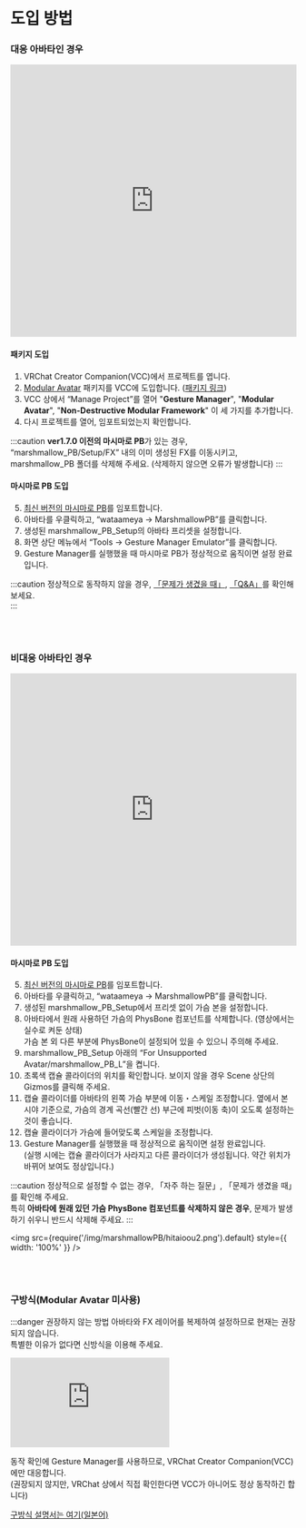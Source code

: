 
# 도입 방법

### 대응 아바타인 경우

<iframe width="100%" height="480" src="https://www.youtube.com/embed/17p4SnL1kus?si=og9SA6Ef8Rwkg3_-" title="YouTube video player" frameBorder="0" allow="accelerometer; autoplay; clipboard-write; encrypted-media; gyroscope; picture-in-picture; web-share" allowFullScreen></iframe>

#### 패키지 도입

1. VRChat Creator Companion(VCC)에서 프로젝트를 엽니다.
2. [Modular Avatar](https://modular-avatar.nadena.dev/ja/) 패키지를 VCC에 도입합니다. ([패키지 링크](vcc://vpm/addRepo?url=https://vpm.nadena.dev/vpm.json))
3. VCC 상에서 “Manage Project”를 열어 "**Gesture Manager**", "**Modular Avatar**", "**Non-Destructive Modular Framework**" 이 세 가지를 추가합니다.
4. 다시 프로젝트를 열어, 임포트되었는지 확인합니다.

:::caution
**ver1.7.0 이전의 마시마로 PB**가 있는 경우, “marshmallow_PB/Setup/FX” 내의 이미 생성된 FX를 이동시키고, marshmallow_PB 폴더를 삭제해 주세요. (삭제하지 않으면 오류가 발생합니다)
:::

#### 마시마로 PB 도입

5. [최신 버전의 마시마로 PB](https://wataame89.booth.pm/items/4511536)를 임포트합니다.
6. 아바타를 우클릭하고, “wataameya → MarshmallowPB”를 클릭합니다.
7. 생성된 marshmallow_PB_Setup의 아바타 프리셋을 설정합니다.
8. 화면 상단 메뉴에서 “Tools → Gesture Manager Emulator”를 클릭합니다.
9. Gesture Manager를 실행했을 때 마시마로 PB가 정상적으로 움직이면 설정 완료입니다.

:::caution
정상적으로 동작하지 않을 경우, [「문제가 생겼을 때」](https://wataame89.github.io/documents-wataameya/marshmallowPB/howtouse/addition), [「Q&A」](https://wataame89.github.io/documents-wataameya/marshmallowPB/qa)를 확인해 보세요.  
:::

<br/>
<br/>

### 비대응 아바타인 경우

<iframe width="100%" height="480" src="https://www.youtube.com/embed/BYJZBUt0f_w?si=W9nI2fAhSIp5ubg8" title="YouTube video player" frameBorder="0" allow="accelerometer; autoplay; clipboard-write; encrypted-media; gyroscope; picture-in-picture; web-share" allowFullScreen></iframe>

#### 마시마로 PB 도입

5. [최신 버전의 마시마로 PB](https://wataame89.booth.pm/items/4511536)를 임포트합니다.
6. 아바타를 우클릭하고, “wataameya → MarshmallowPB”를 클릭합니다.
7. 생성된 marshmallow_PB_Setup에서 프리셋 없이 가슴 본을 설정합니다.
8. 아바타에서 원래 사용하던 가슴의 PhysBone 컴포넌트를 삭제합니다. (영상에서는 실수로 켜둔 상태)  
   가슴 본 외 다른 부분에 PhysBone이 설정되어 있을 수 있으니 주의해 주세요.
9. marshmallow_PB_Setup 아래의 “For Unsupported Avatar/marshmallow_PB_L”을 켭니다.
10. 초록색 캡슐 콜라이더의 위치를 확인합니다. 보이지 않을 경우 Scene 상단의 Gizmos를 클릭해 주세요.
11. 캡슐 콜라이더를 아바타의 왼쪽 가슴 부분에 이동・스케일 조정합니다. 옆에서 본 시야 기준으로, 가슴의 경계 곡선(빨간 선) 부근에 피벗(이동 축)이 오도록 설정하는 것이 좋습니다.
12. 캡슐 콜라이더가 가슴에 들어맞도록 스케일을 조정합니다.
13. Gesture Manager를 실행했을 때 정상적으로 움직이면 설정 완료입니다.  
    (실행 시에는 캡슐 콜라이더가 사라지고 다른 콜라이더가 생성됩니다. 약간 위치가 바뀌어 보여도 정상입니다.)

:::caution
정상적으로 설정할 수 없는 경우, 「자주 하는 질문」, 「문제가 생겼을 때」를 확인해 주세요.  
특히 **아바타에 원래 있던 가슴 PhysBone 컴포넌트를 삭제하지 않은 경우**, 문제가 발생하기 쉬우니 반드시 삭제해 주세요.
:::

<img
src={require('/img/marshmallowPB/hitaioou2.png').default}
style={{ width: '100%' }}
/>

<br/>
<br/>

### 구방식(Modular Avatar 미사용)

:::danger 권장하지 않는 방법
아바타와 FX 레이어를 복제하여 설정하므로 현재는 권장되지 않습니다.  
특별한 이유가 없다면 신방식을 이용해 주세요.

<iframe width="280" height="158" src="https://www.youtube.com/embed/739tyxA7PKo?si=FkVczSvkKsqLBcV9" title="YouTube video player" frameBorder="0" allow="accelerometer; autoplay; clipboard-write; encrypted-media; gyroscope; picture-in-picture; web-share" allowFullScreen></iframe>

동작 확인에 Gesture Manager를 사용하므로, VRChat Creator Companion(VCC)에만 대응합니다.  
(권장되지 않지만, VRChat 상에서 직접 확인한다면 VCC가 아니어도 정상 동작하긴 합니다)

[구방식 설명서는 여기(일본어)](https://docs.google.com/document/d/1dvbHSSSIGPoFFt5rA9RUba8309XX7bLs-4dKND2Bam0/edit?usp=sharing)


